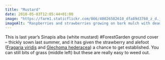 ```yaml
---
title: "Mustard"
date: 2018-05-03T12:05:44+01:00
image: "https://farm1.staticflickr.com/866/40026582610_dfa89d3760_z_d.jpg"
imageAlt: "Raspberries and strawberries growing on bark mulch with dead stalks from temporary ground cover"
---
```


This is last year’s Sinapis alba (white mustard) #ForestGarden ground cover – thickly sown last summer, and it has given the strawberry and alefoot ([Fragaria viridis](https://www.pfaf.org/user/plant.aspx?latinname=Fragaria+viridis) and [Glechoma hederacea](https://www.pfaf.org/user/Plant.aspx?LatinName=Glechoma+hederacea)) a chance to get established. You can still bits of grass (middle left) but these are really easy to weed out.
